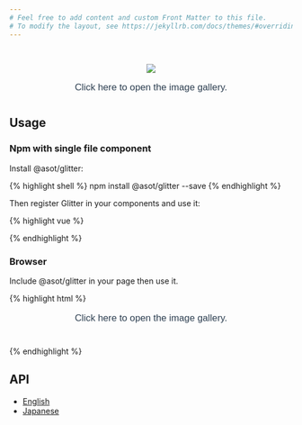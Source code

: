 ```yaml
---
# Feel free to add content and custom Front Matter to this file.
# To modify the layout, see https://jekyllrb.com/docs/themes/#overriding-theme-defaults
---
```


<script src="https://unpkg.com/vue"></script>
<script src="https://unpkg.com/@asot/glitter/dist/Glitter.umd.min.js"></script>

<link rel="stylesheet" href="https://unpkg.com/@asot/glitter/dist//Glitter.css">

<div id="app">
  <glitter v-bind:images="[
    { src: 'https://images.unsplash.com/photo-1489533119213-66a5cd877091',
      caption: 'White ceramic mug on table.' },
    { src: 'https://images.unsplash.com/photo-1506619216599-9d16d0903dfd',
      caption: 'Brown ceramic teacup' },
    { src: 'https://images.unsplash.com/photo-1510279931157-4ca63af8a363',
      caption: 'Person holding gray stainless steel teapot and white ceramic teacup' }
  ]">
    <div>
      <img class="top"
           src="https://images.unsplash.com/photo-1506619216599-9d16d0903dfd"
      />
      <p>Click here to open the image gallery.</p>
    </div>
  </glitter>
</div>

<script>
// Local Registration
new Vue({
  components: {
    glitter: Glitter
  }
}).$mount('#app')
</script>

<style>
#app {
  font-family: 'Avenir', Helvetica, Arial, sans-serif;
  text-align: center;
  color: #2c3e50;
  margin: 0 0 40px;
  font-size: 1.2em;
}

.top {
  max-width: 80%;
  cursor: pointer;
  margin-top: 30px;
}

.top:hover {
  opacity: .7;
}
</style>

## Usage

### Npm with single file component

Install @asot/glitter:

{% highlight shell %}
npm install @asot/glitter --save
{% endhighlight %}

Then register Glitter in your components and use it:

{% highlight vue %}
<template>
  <div id="app">
    <glitter v-bind:images="[
      '/path/to/image',
      // Or you can specify a caption
      // via object notation.
      { src: '/path/to/image',
        caption: 'Hello @asot/glitter!' },
    ]">
      <p>Click here to open the image gallery.</p>
    </glitter>
  </div>
</template>

<script>
import Glitter from '@asot/glitter';
import '@asot/glitter/dist//Glitter.css'

export default {
  name: 'app',
  components: {
    Glitter,
  }
}
</script>
{% endhighlight %}

### Browser

Include @asot/glitter in your page then use it.

{% highlight html %}
<script src="https://unpkg.com/vue"></script>
<script src="https://unpkg.com/@asot/glitter/dist/Glitter.umd.min.js"></script>
<link rel="stylesheet" href="https://unpkg.com/@asot/glitter/dist//Glitter.css">

<div id="app">
  <glitter v-bind:images="[
    '/path/to/image',
    // Or you can specify a caption
    // via object notation.
    { src: '/path/to/image',
      caption: 'Hello @asot/glitter!' },
  ]">
    <p>Click here to open the image gallery.</p>
  </glitter>
</div>

<script>
// Local Registration
new Vue({
  components: {
    Glitter
  }
}).$mount('#app')
</script>
{% endhighlight %}

## API

- [English](https://github.com/Office-asoT/Glitter/blob/master/README.md#api)
- [Japanese](https://github.com/Office-asoT/Glitter/blob/master/README.jp.org#api)
